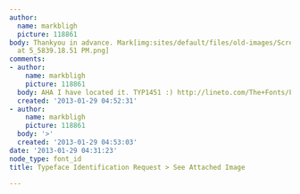 ```yaml
---
author:
  name: markbligh
  picture: 118861
body: Thankyou in advance. Mark[img:sites/default/files/old-images/Screen shot 2013-01-28
  at 5_5839.18.51 PM.png]
comments:
- author:
    name: markbligh
    picture: 118861
  body: AHA I have located it. TYP1451 :) http://lineto.com/The+Fonts/Font+Categories/Text+Fonts/Typ1451/
  created: '2013-01-29 04:52:31'
- author:
    name: markbligh
    picture: 118861
  body: '>'
  created: '2013-01-29 04:53:03'
date: '2013-01-29 04:31:23'
node_type: font_id
title: Typeface Identification Request > See Attached Image

---
```

